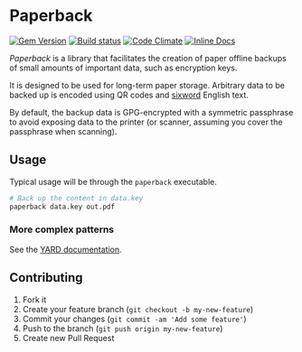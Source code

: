 # Paperback

[![Gem Version](https://badge.fury.io/rb/paperback.svg)](https://rubygems.org/gems/paperback)
[![Build status](https://travis-ci.org/ab/paperback.svg)](https://travis-ci.org/ab/paperback)
[![Code Climate](https://codeclimate.com/github/ab/paperback.svg)](https://codeclimate.com/github/ab/paperback)
[![Inline Docs](http://inch-ci.org/github/ab/paperback.svg?branch=master)](http://www.rubydoc.info/github/ab/paperback/master)

*Paperback* is a library that facilitates the creation of paper offline backups
of small amounts of important data, such as encryption keys.

It is designed to be used for long-term paper storage. Arbitrary data to be
backed up is encoded  using QR codes and
[sixword](https://github.com/ab/sixword) English text.

By default, the backup data is GPG-encrypted with a symmetric passphrase to
avoid exposing data to the printer (or scanner, assuming you cover the
passphrase when scanning).

## Usage

Typical usage will be through the `paperback` executable.

```sh
# Back up the content in data.key
paperback data.key out.pdf
```

### More complex patterns

See the [YARD documentation](http://www.rubydoc.info/github/ab/paperback/master).

## Contributing

1. Fork it
2. Create your feature branch (`git checkout -b my-new-feature`)
3. Commit your changes (`git commit -am 'Add some feature'`)
4. Push to the branch (`git push origin my-new-feature`)
5. Create new Pull Request
